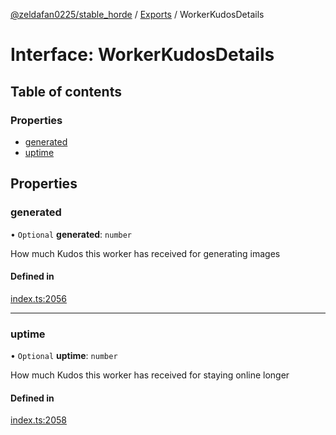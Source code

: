 [@zeldafan0225/stable_horde](../readme.md) / [Exports](../modules.md) / WorkerKudosDetails

# Interface: WorkerKudosDetails

## Table of contents

### Properties

- [generated](WorkerKudosDetails.md#generated)
- [uptime](WorkerKudosDetails.md#uptime)

## Properties

### generated

• `Optional` **generated**: `number`

How much Kudos this worker has received for generating images

#### Defined in

[index.ts:2056](https://github.com/ZeldaFan0225/stable_horde/blob/b03d78a/index.ts#L2056)

___

### uptime

• `Optional` **uptime**: `number`

How much Kudos this worker has received for staying online longer

#### Defined in

[index.ts:2058](https://github.com/ZeldaFan0225/stable_horde/blob/b03d78a/index.ts#L2058)
